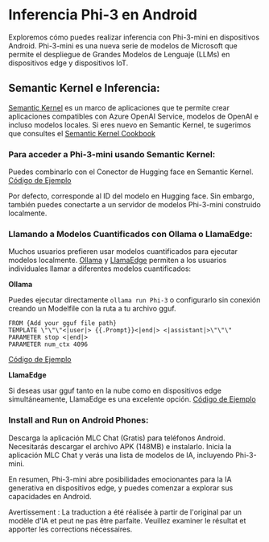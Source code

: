# **Inferencia Phi-3 en Android**

Exploremos cómo puedes realizar inferencia con Phi-3-mini en dispositivos Android. Phi-3-mini es una nueva serie de modelos de Microsoft que permite el despliegue de Grandes Modelos de Lenguaje (LLMs) en dispositivos edge y dispositivos IoT.

## Semantic Kernel e Inferencia:
[Semantic Kernel](https://github.com/microsoft/semantic-kernel) es un marco de aplicaciones que te permite crear aplicaciones compatibles con Azure OpenAI Service, modelos de OpenAI e incluso modelos locales. Si eres nuevo en Semantic Kernel, te sugerimos que consultes el [Semantic Kernel Cookbook](https://github.com/microsoft/SemanticKernelCookBook?WT.mc_id=aiml-138114-kinfeylo)

### Para acceder a Phi-3-mini usando Semantic Kernel:
Puedes combinarlo con el Conector de Hugging face en Semantic Kernel. [Código de Ejemplo](https://github.com/Azure-Samples/Phi-3MiniSamples/tree/main/semantickernel?WT.mc_id=aiml-138114-kinfeylo)

Por defecto, corresponde al ID del modelo en Hugging face. Sin embargo, también puedes conectarte a un servidor de modelos Phi-3-mini construido localmente.

### Llamando a Modelos Cuantificados con Ollama o LlamaEdge:

Muchos usuarios prefieren usar modelos cuantificados para ejecutar modelos localmente.
[Ollama](https://ollama.com/) y [LlamaEdge](https://llamaedge.com) permiten a los usuarios individuales llamar a diferentes modelos cuantificados:

**Ollama**

Puedes ejecutar directamente `ollama run Phi-3` o configurarlo sin conexión creando un Modelfile con la ruta a tu archivo gguf.

```
FROM {Add your gguf file path}
TEMPLATE \"\"\"<|user|> {{.Prompt}}<|end|> <|assistant|>\"\"\"
PARAMETER stop <|end|>
PARAMETER num_ctx 4096

```

[Código de Ejemplo](https://github.com/Azure-Samples/Phi-3MiniSamples/tree/main/ollama?WT.mc_id=aiml-138114-kinfeylo)



**LlamaEdge** 

Si deseas usar gguf tanto en la nube como en dispositivos edge simultáneamente, LlamaEdge es una excelente opción. [Código de Ejemplo](https://github.com/Azure-Samples/Phi-3MiniSamples/tree/main/ollama?WT.mc_id=aiml-138114-kinfeylo)

### Install and Run on Android Phones:
Descarga la aplicación MLC Chat (Gratis) para teléfonos Android. Necesitarás descargar el archivo APK (148MB) e instalarlo. Inicia la aplicación MLC Chat y verás una lista de modelos de IA, incluyendo Phi-3-mini.

En resumen, Phi-3-mini abre posibilidades emocionantes para la IA generativa en dispositivos edge, y puedes comenzar a explorar sus capacidades en Android.

Avertissement : La traduction a été réalisée à partir de l'original par un modèle d'IA et peut ne pas être parfaite. Veuillez examiner le résultat et apporter les corrections nécessaires.